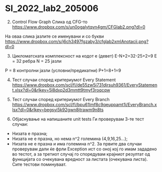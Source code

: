 # SI_2022_lab2_205006

2. Control Flow Graph 
Слика од CFG-то
https://www.dropbox.com/s/un0ogalytqvn4gm/CFGlab2.png?dl=0

На оваа слика јазлите се именувани и со букви
https://www.dropbox.com/s/j6ch3497fgzaby3/cfglab2xmlAnotacii.png?dl=0

3. Цикломатската комплексност на кодот е (девет)
E-N+2=32-25+2=9
E = 32 ребра
N = 25 јазли

P = 8 контролни јазли (условни/предикатни)
P+1=8+1=9

4. Тест случаи според критериумот Every Statement
https://www.dropbox.com/scl/fi/de55zw5i731djrsuh9361/EveryStatement.xlsx?dl=0&rlkey=5l8dxp2d3mmtt9tmyf3roqcqw

5. Тест случаи според критериумот Every Branch
https://www.dropbox.com/scl/fi/bpu61lmf8c9qeuppamt1i/EveryBranch.xlsx?dl=0&rlkey=begsyi5k92gwn8jtrawm9n8ts

7. Објаснување на напишаните unit tests
Ги проверувам 3-те тест случаи:
  - Низата е празна;
  - Низата не е празна, но нема n^2 големина (4,9,16,25...);
  - Низата не е празна и има големина n^2.
За првите два случаи проверувам дали ќе фрли Exception ист со оној кој го имам зададено во тестот, а за третиот случај го споредувам крајниот резултат од функцијата со очекувана вредност за листата (очекувана листа).
Сите тестови поминуваат.
